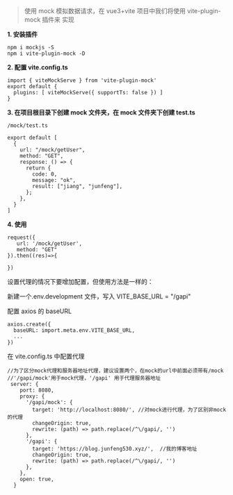 > 使用 mock 模拟数据请求，在 vue3+vite 项目中我们将使用 vite-plugin-mock 插件来
> 实现

**1. 安装插件**

```
npm i mockjs -S
npm i vite-plugin-mock -D
```

**2. 配置 vite.config.ts**

```
import { viteMockServe } from 'vite-plugin-mock'
export default {
  plugins: [ viteMockServe({ supportTs: false }) ]
}
```

**3. 在项目根目录下创建 mock 文件夹，在 mock 文件夹下创建 test.ts**

```
/mock/test.ts

export default [
  {
    url: "/mock/getUser",
    method: "GET",
    response: () => {
      return {
        code: 0,
        message: "ok",
        result: ["jiang", "junfeng"],
      };
    },
  }
]
```

**4. 使用**

```
request({
   url: '/mock/getUser',
   method: "GET"
}).then((res)=>{

})
```

设置代理的情况下要增加配置，但使用方法是一样的：

新建一个.env.development 文件，写入 VITE_BASE_URL = "/gapi"

配置 axios 的 baseURL

```
axios.create({
  baseURL: import.meta.env.VITE_BASE_URL,
  ...
})
```

在 vite.config.ts 中配置代理

```
//为了区分mock代理和服务器地址代理，建议设置两个，在mock的url中前面必须带有/mock
//'/gapi/mock'用于mock代理，'/gapi' 用于代理服务器地址
 server: {
    port: 8080,
    proxy: {
      '/gapi/mock': {
        target: 'http://localhost:8080/', //对mock进行代理，为了区别非mock的代理
        changeOrigin: true,
        rewrite: (path) => path.replace(/^\/gapi/, '')
      },
      '/gapi': {
        target: 'https://blog.junfeng530.xyz/',  //我的博客地址
        changeOrigin: true,
        rewrite: (path) => path.replace(/^\/gapi/, '')
      },
    },
    open: true,
  }
```
